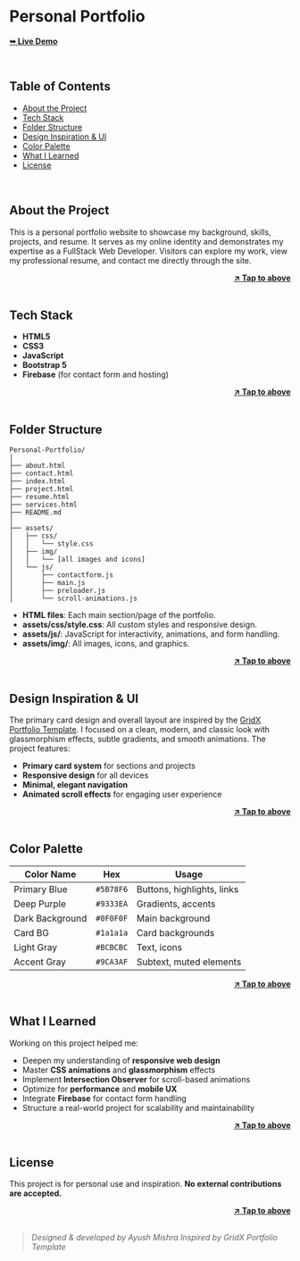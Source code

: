 # Personal Portfolio

[**➥ Live Demo**](https://ayush-sleeping.github.io/Personal-Portfolio/)

<br>

## Table of Contents
- [About the Project](#about-the-project)
- [Tech Stack](#tech-stack)
- [Folder Structure](#folder-structure)
- [Design Inspiration & UI](#design-inspiration--ui)
- [Color Palette](#color-palette)
- [What I Learned](#what-i-learned)
- [License](#license)

<br>

## About the Project

This is a personal portfolio website to showcase my background, skills, projects, and resume. It serves as my online identity and demonstrates my expertise as a FullStack Web Developer. Visitors can explore my work, view my professional resume, and contact me directly through the site.

<div align="right">
  <a href="https://ayush-sleeping.github.io/Personal-Portfolio/" target="_blank"><strong>↗️ Tap to above</strong></a>
</div>

<br>

## Tech Stack

- **HTML5**
- **CSS3**
- **JavaScript**
- **Bootstrap 5**
- **Firebase** (for contact form and hosting)

<div align="right">
  <a href="https://ayush-sleeping.github.io/Personal-Portfolio/" target="_blank"><strong>↗️ Tap to above</strong></a>
</div>

<br>

## Folder Structure

```
Personal-Portfolio/
│
├── about.html
├── contact.html
├── index.html
├── project.html
├── resume.html
├── services.html
├── README.md
│
├── assets/
│   ├── css/
│   │   └── style.css
│   ├── img/
│   │   └── [all images and icons]
│   └── js/
│       ├── contactform.js
│       ├── main.js
│       ├── preloader.js
│       └── scroll-animations.js
```

- **HTML files**: Each main section/page of the portfolio.
- **assets/css/style.css**: All custom styles and responsive design.
- **assets/js/**: JavaScript for interactivity, animations, and form handling.
- **assets/img/**: All images, icons, and graphics.

<div align="right">
  <a href="https://ayush-sleeping.github.io/Personal-Portfolio/" target="_blank"><strong>↗️ Tap to above</strong></a>
</div>

<br>

## Design Inspiration & UI

The primary card design and overall layout are inspired by the [GridX Portfolio Template](https://wpriverthemes.com/gridx/).
I focused on a clean, modern, and classic look with glassmorphism effects, subtle gradients, and smooth animations.
The project features:
- **Primary card system** for sections and projects
- **Responsive design** for all devices
- **Minimal, elegant navigation**
- **Animated scroll effects** for engaging user experience

<div align="right">
  <a href="https://ayush-sleeping.github.io/Personal-Portfolio/" target="_blank"><strong>↗️ Tap to above</strong></a>
</div>

<br>

## Color Palette

| Color Name      | Hex       | Usage                        |
|-----------------|-----------|------------------------------|
| Primary Blue    | `#5B78F6` | Buttons, highlights, links   |
| Deep Purple     | `#9333EA` | Gradients, accents           |
| Dark Background | `#0F0F0F` | Main background              |
| Card BG         | `#1a1a1a` | Card backgrounds             |
| Light Gray      | `#BCBCBC` | Text, icons                  |
| Accent Gray     | `#9CA3AF` | Subtext, muted elements      |

<div align="right">
  <a href="https://ayush-sleeping.github.io/Personal-Portfolio/" target="_blank"><strong>↗️ Tap to above</strong></a>
</div>

<br>

## What I Learned

Working on this project helped me:
- Deepen my understanding of **responsive web design**
- Master **CSS animations** and **glassmorphism** effects
- Implement **Intersection Observer** for scroll-based animations
- Optimize for **performance** and **mobile UX**
- Integrate **Firebase** for contact form handling
- Structure a real-world project for scalability and maintainability

<div align="right">
  <a href="https://ayush-sleeping.github.io/Personal-Portfolio/" target="_blank"><strong>↗️ Tap to above</strong></a>
</div>

<br>

## License

This project is for personal use and inspiration.
**No external contributions are accepted.**

<div align="right">
  <a href="https://ayush-sleeping.github.io/Personal-Portfolio/" target="_blank"><strong>↗️ Tap to above</strong></a>
</div>

<br>

> _Designed & developed by Ayush Mishra_
> _Inspired by GridX Portfolio Template_
